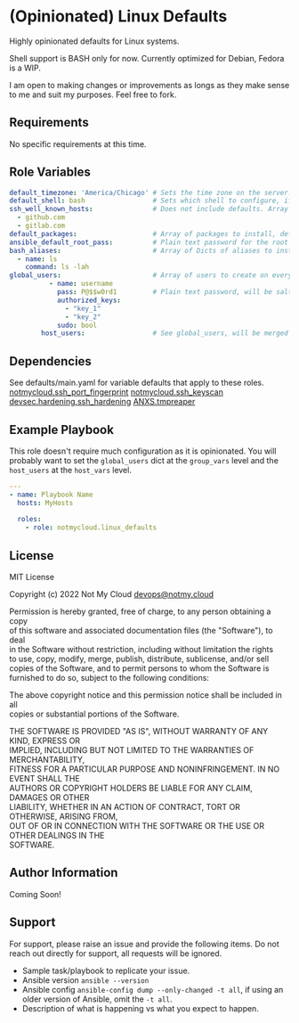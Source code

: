 (Opinionated) Linux Defaults
=========

Highly opinionated defaults for Linux systems.

Shell support is BASH only for now. Currently optimized for Debian, Fedora is a WIP.

I am open to making changes or improvements as longs as they make sense to me and suit my purposes. Feel free to fork.

Requirements
------------

No specific requirements at this time.

Role Variables
--------------

```yaml
default_timezone: 'America/Chicago' # Sets the time zone on the server.
default_shell: bash                 # Sets which shell to configure, if you want a different one, be sure to add it to the installed packages.
ssh_well_known_hosts:               # Does not include defaults. Array of hosts that should have their host keys imported to be trusted.
  - github.com
  - gitlab.com
default_packages:                   # Array of packages to install, defaults are defined per system, see vars/*.yaml
ansible_default_root_pass:          # Plain text password for the root user.
bash_aliases:                       # Array of Dicts of aliases to install for bash. Defaults are defined per system in vars/*.yaml
  - name: ls
    command: ls -lah
global_users:                       # Array of users to create on every host.
          - name: username
            pass: P@$$w0rd1         # Plain text password, will be salted and hashed
            authorized_keys:
              - "key_1"
              - "key_2"
            sudo: bool
        host_users:                 # See global_users, will be merged at runtime so you can specify users that are only on 1 host.
```

Dependencies
------------

See defaults/main.yaml for variable defaults that apply to these roles.
[notmycloud.ssh_port_fingerprint](https://github.com/notmycloud/ansible-ssh_port_fingerprint)
[notmycloud.ssh_keyscan](https://github.com/notmycloud/ansible-ssh-keyscan)
[devsec.hardening.ssh_hardening](https://github.com/dev-sec/ansible-collection-hardening/tree/master/roles/ssh_hardening)
[ANXS.tmpreaper](https://github.com/ANXS/tmpreaper)

Example Playbook
----------------

This role doesn't require much configuration as it is opinionated.
You will probably want to set the `global_users` dict at the `group_vars` level and the `host_users` at the `host_vars` level.

```yaml
---
- name: Playbook Name
  hosts: MyHosts
  
  roles:
    - role: notmycloud.linux_defaults
```

License
-------

MIT License

Copyright (c) 2022 Not My Cloud <devops@notmy.cloud>

Permission is hereby granted, free of charge, to any person obtaining a copy  
of this software and associated documentation files (the "Software"), to deal  
in the Software without restriction, including without limitation the rights  
to use, copy, modify, merge, publish, distribute, sublicense, and/or sell  
copies of the Software, and to permit persons to whom the Software is  
furnished to do so, subject to the following conditions:

The above copyright notice and this permission notice shall be included in all  
copies or substantial portions of the Software.

THE SOFTWARE IS PROVIDED "AS IS", WITHOUT WARRANTY OF ANY KIND, EXPRESS OR  
IMPLIED, INCLUDING BUT NOT LIMITED TO THE WARRANTIES OF MERCHANTABILITY,  
FITNESS FOR A PARTICULAR PURPOSE AND NONINFRINGEMENT. IN NO EVENT SHALL THE  
AUTHORS OR COPYRIGHT HOLDERS BE LIABLE FOR ANY CLAIM, DAMAGES OR OTHER  
LIABILITY, WHETHER IN AN ACTION OF CONTRACT, TORT OR OTHERWISE, ARISING FROM,  
OUT OF OR IN CONNECTION WITH THE SOFTWARE OR THE USE OR OTHER DEALINGS IN THE  
SOFTWARE.

Author Information
------------------

Coming Soon!

Support
------------------

For support, please raise an issue and provide the following items.
Do not reach out directly for support, all requests will be ignored.

- Sample task/playbook to replicate your issue.
- Ansible version `ansible --version`
- Ansible config `ansible-config dump --only-changed -t all`, if using an older version of Ansible, omit the `-t all`.
- Description of what is happening vs what you expect to happen.
